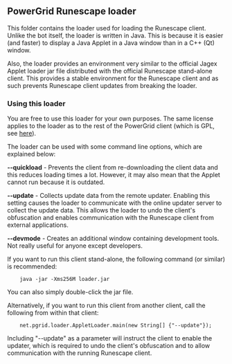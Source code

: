 ## PowerGrid Runescape loader ##
This folder contains the loader used for loading the Runescape client. Unlike the bot itself, the loader is written in Java. This is because it is easier (and faster) to display a Java Applet in a Java window than in a C++ (Qt) window. 

Also, the loader provides an environment very similar to the official Jagex Applet loader jar file distributed with the official Runescape stand-alone client. This provides a stable environment for the Runescape client and as such prevents Runescape client updates from breaking the loader.

### Using this loader ###
You are free to use this loader for your own purposes. The same license applies to the loader as to the rest of the PowerGrid client (which is GPL, see [here](http://www.gnu.org/licenses/gpl.html)).

The loader can be used with some command line options, which are explained below:

**--quickload** - Prevents the client from re-downloading the client data and this reduces loading times a lot. However, it may also mean that the Applet cannot run because it is outdated.

**--update** - Collects update data from the remote updater. Enabling this setting causes the loader to communicate with the online updater server to collect the update data. This allows the loader to undo the client's obfuscation and enables communication with the Runescape client from external applications.

**--devmode** - Creates an additional window containing development tools. Not really useful for anyone except developers.

If you want to run this client stand-alone, the following command (or similar) is recommended:  

```
    java -jar -Xms256M loader.jar
```
You can also simply double-click the jar file.

Alternatively, if you want to run this client from another client, call the following from within that client:
```
    net.pgrid.loader.AppletLoader.main(new String[] {"--update"});
```
Including "--update" as a parameter will instruct the client to enable the updater, which is required to undo the client's obfuscation and to allow communication with the running Runescape client.